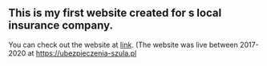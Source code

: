 This is my **first** website created for s local insurance company.   
---
You can check out the website at [link](https://meggiszu.github.io/).
(The website was live between 2017-2020 at https://ubezpieczenia-szula.pl

